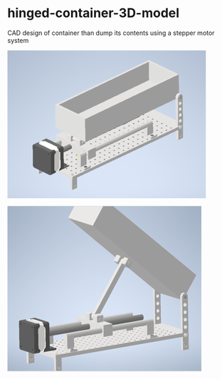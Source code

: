 # hinged-container-3D-model
CAD design of container than dump its contents using a stepper motor system


![alt text](https://github.com/christy-josephanton/hinged-container-3D-model/blob/main/container_closed.png?raw=true)

![alt text](https://github.com/christy-josephanton/hinged-container-3D-model/blob/main/container_opened.png?raw=true)

